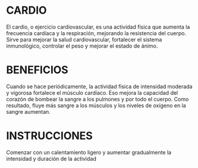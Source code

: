 # CARDIO
El cardio, o ejercicio cardiovascular, es una actividad física que aumenta la frecuencia cardíaca y la respiración, mejorando la resistencia del cuerpo. Sirve para mejorar la salud cardiovascular, fortalecer el sistema inmunológico, controlar el peso y mejorar el estado de ánimo. 
# BENEFICIOS 
Cuando se hace periódicamente, la actividad física de intensidad moderada y vigorosa fortalece el músculo cardíaco. Eso mejora la capacidad del corazón de bombear la sangre a los pulmones y por todo el cuerpo. Como resultado, fluye más sangre a los músculos y los niveles de oxígeno en la sangre aumentan.
# INSTRUCCIONES 
Comenzar con un calentamiento ligero y aumentar gradualmente la intensidad y duración de la actividad